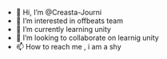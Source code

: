 - 👋 Hi, I’m @Creasta-Journi
- 👀 I’m interested in offbeats team
- 🌱 I’m currently learning unity
- 💞️ I’m looking to collaborate on learnig unity
- 📫 How to reach me , i am a shy

<!---
Creasta-Journi/Creasta-Journi is a ✨ special ✨ repository because its `README.md` (this file) appears on your GitHub profile.
You can click the Preview link to take a look at your changes.
--->
